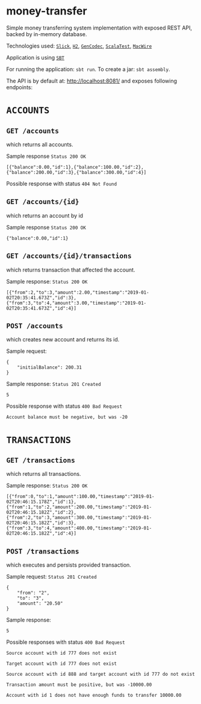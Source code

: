 # money-transfer


Simple money transferring system implementation with exposed REST API, backed by in-memory database.

Technologies used:
[`Slick`][slick], [`H2`][h2], [`GenCodec`][gencodec], [`ScalaTest`][scalatest], [`MacWire`][macwire]

Application is using [`SBT`][sbt]

For running the application: ```sbt run```.
To create a jar: ```sbt assembly```.

The API is by default at: [http://localhost:8081/](http://localhost:8081/) and exposes following endpoints:

# ```ACCOUNTS```

## ```GET /accounts```
  which returns all accounts.

  Sample response
  `Status 200 OK`
  ```
  [{"balance":0.00,"id":1},{"balance":100.00,"id":2},{"balance":200.00,"id":3},{"balance":300.00,"id":4}]
  ```

  Possible response with status `404 Not Found`

## ```GET /accounts/{id}```
which returns an account by id

Sample response
`Status 200 OK`
```
{"balance":0.00,"id":1}
```

## ```GET /accounts/{id}/transactions```
which returns transaction that affected the account.

Sample response:
`Status 200 OK`
```
[{"from":2,"to":3,"amount":2.00,"timestamp":"2019-01-02T20:35:41.673Z","id":3},{"from":3,"to":4,"amount":3.00,"timestamp":"2019-01-02T20:35:41.673Z","id":4}]
```


## ```POST /accounts```
which creates new account and returns its id.

Sample request:
```
{
	"initialBalance": 200.31
}
```

Sample response:
`Status 201 Created`
```
5
```

Possible response with status `400 Bad Request`
```
Account balance must be negative, but was -20
```

# ```TRANSACTIONS```


## ```GET /transactions```
which returns all transactions.

Sample response:
`Status 200 OK`
```
[{"from":0,"to":1,"amount":100.00,"timestamp":"2019-01-02T20:46:15.178Z","id":1},{"from":1,"to":2,"amount":200.00,"timestamp":"2019-01-02T20:46:15.182Z","id":2},{"from":2,"to":3,"amount":300.00,"timestamp":"2019-01-02T20:46:15.182Z","id":3},{"from":3,"to":4,"amount":400.00,"timestamp":"2019-01-02T20:46:15.182Z","id":4}]
```

## ```POST /transactions```
which executes and persists provided transaction.

Sample request:
`Status 201 Created`
```
{
	"from": "2",
	"to": "3",
	"amount": "20.50"
}
```

Sample response:
```
5
```

Possible responses with status `400 Bad Request`
```
Source account with id 777 does not exist
```
```
Target account with id 777 does not exist
```
```
Source account with id 888 and target account with id 777 do not exist
```
```
Transaction amount must be positive, but was -10000.00
```
```
Account with id 1 does not have enough funds to transfer 10000.00
```



[slick]: https://github.com/slick/slick
[h2]: https://github.com/h2database/h2database
[gencodec]: https://github.com/AVSystem/scala-commons/blob/master/docs/GenCodec.md
[scalatest]: https://github.com/scalatest/scalatest
[sbt]: https://github.com/sbt/sbt
[macwire]: https://github.com/adamw/macwire


